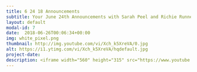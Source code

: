 ```yaml
---
title: 6 24 18 Announcements
subtitle: Your June 24th Announcements with Sarah Peel and Richie Runnells
layout: default
modal-id: 7 
date:  2018-06-26T00:06:34+00:00
img: white_pixel.png
thumbnail: http://img.youtube.com/vi/Xch_k5XreVA/0.jpg
alt: https://i1.ytimg.com/vi/Xch_k5XreVA/hqdefault.jpg
project-date: 
description: <iframe width="560" height="315" src="https://www.youtube.com/embed/Xch_k5XreVA" frameborder="0" allowfullscreen></iframe> 
---
```

